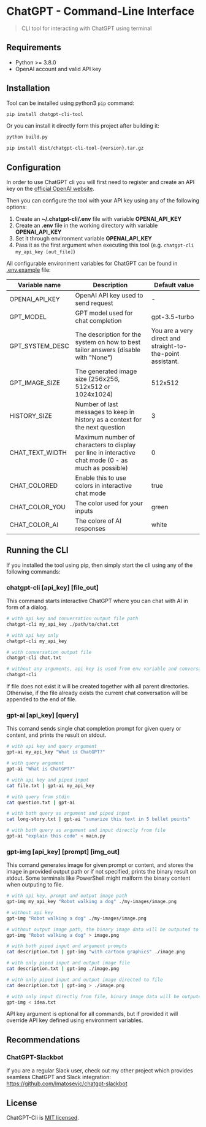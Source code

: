 # ChatGPT - Command-Line Interface

> CLI tool for interacting with ChatGPT using terminal

## Requirements

* Python >= 3.8.0
* OpenAI account and valid API key

## Installation

Tool can be installed using python3 `pip` command:

```sh
pip install chatgpt-cli-tool
```

Or you can install it directly form this project after building it:

```sh
python build.py

pip install dist/chatgpt-cli-tool-{version}.tar.gz
```

## Configuration

In order to use ChatGPT cli you will first need to register and create an API key on
the [official OpenAI website](https://platform.openai.com/account/api-keys).

Then you can configure the tool with your API key using any of the following options:

1. Create an **~/.chatgpt-cli/.env** file with variable **OPENAI_API_KEY**
2. Create an **.env** file in the working directory with variable **OPENAI_API_KEY**
3. Set it through environment variable **OPENAI_API_KEY**
4. Pass it as the first argument when executing this tool (e.g. `chatgpt-cli my_api_key [out_file]`)

All configurable environment variables for ChatGPT can be found in [.env.example](.env.example) file:

| Variable name   | Description                                                                                         | Default value                                              |
|-----------------|-----------------------------------------------------------------------------------------------------|------------------------------------------------------------|
| OPENAI_API_KEY  | OpenAI API key used to send request                                                                 | -                                                          |
| GPT_MODEL       | GPT model used for chat completion                                                                  | gpt-3.5-turbo                                              |
| GPT_SYSTEM_DESC | The description for the system on how to best tailor answers (disable with "None")                  | You are a very direct and straight-to-the-point assistant. |
| GPT_IMAGE_SIZE  | The generated image size (256x256, 512x512 or 1024x1024)                                            | 512x512                                                    |
| HISTORY_SIZE    | Number of last messages to keep in history as a context for the next question                       | 3                                                          |
| CHAT_TEXT_WIDTH | Maximum number of characters to display per line in interactive chat mode (0 - as much as possible) | 0                                                          |
| CHAT_COLORED    | Enable this to use colors in interactive chat mode                                                  | true                                                       |
| CHAT_COLOR_YOU  | The color used for your inputs                                                                      | green                                                      |
| CHAT_COLOR_AI   | The colore of AI responses                                                                          | white                                                      |

## Running the CLI

If you installed the tool using pip, then simply start the cli using any of the following commands:

### chatgpt-cli [api_key] [file_out]

This command starts interactive ChatGPT where you can chat with AI in form of a dialog.

```sh
# with api key and conversation output file path
chatgpt-cli my_api_key ./path/to/chat.txt

# with api key only
chatgpt-cli my_api_key

# with conversation output file
chatgpt-cli chat.txt

# without any arguments, api key is used from env variable and conversation is not saved to file
chatgpt-cli
```

If file does not exist it will be created together with all parent directories. Otherwise, if the file already exists
the current chat conversation will be appended to the end of file.

### gpt-ai [api_key] [query]

This comand sends single chat completion prompt for given query or content, and prints the result on stdout.

```sh
# with api key and query argument
gpt-ai my_api_key "What is ChatGPT?"

# with query argument
gpt-ai "What is ChatGPT?"

# with api key and piped input
cat file.txt | gpt-ai my_api_key

# with query from stdin
cat question.txt | gpt-ai

# with both query as argument and piped input
cat long-story.txt | gpt-ai "sumarize this text in 5 bullet points"

# with both query as argument and input directly from file
gpt-ai "explain this code" < main.py
```

### gpt-img [api_key] [prompt] [img_out]

This comand generates image for given prompt or content, and stores the image in provided output path or if not
specified, prints the binary result on stdout. Some terminals like PowerShell might malform the binary content when
outputing to file.

```sh
# with api key, prompt and output image path
gpt-img my_api_key "Robot walking a dog" ./my-images/image.png

# without api key
gpt-img "Robot walking a dog" ./my-images/image.png

# without output image path, the binary image data will be outputed to stdout
gpt-img "Robot walking a dog" > image.png

# with both piped input and argument prompts
cat description.txt | gpt-img "with cartoon graphics" ./image.png

# with only piped input and output image file
cat description.txt | gpt-img ./image.png

# with only piped input and output image directed to file
cat description.txt | gpt-img > ./image.png

# with only input directly from file, binary image data will be outputed to stdout
gpt-img < idea.txt
```

API key argument is optional for all commands, but if provided it will override API key defined using environment
variables.

## Recommendations

### ChatGPT-Slackbot

If you are a regular Slack user, check out my other project which provides seamless ChatGPT and Slack
integration: https://github.com/lmatosevic/chatgpt-slackbot

## License

ChatGPT-Cli is [MIT licensed](LICENSE).